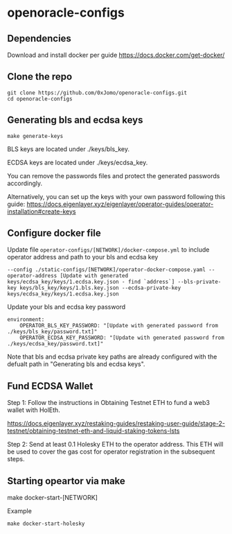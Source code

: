 # openoracle-configs

## Dependencies
Download and install docker per guide https://docs.docker.com/get-docker/

## Clone the repo
```
git clone https://github.com/0xJomo/openoracle-configs.git
cd openoracle-configs
```

## Generating bls and ecdsa keys

```
make generate-keys
```

BLS keys are located under ./keys/bls_key.

ECDSA keys are located under ./keys/ecdsa_key.

You can remove the passwords files and protect the generated passwords accordingly.

Alternatively, you can set up the keys with your own password following this guide: https://docs.eigenlayer.xyz/eigenlayer/operator-guides/operator-installation#create-keys


## Configure docker file
Update file `operator-configs/[NETWORK]/docker-compose.yml` to include operator address and path to your bls and ecdsa key 

```
--config ./static-configs/[NETWORK]/operator-docker-compose.yaml --operator-address [Update with generated keys/ecdsa_key/keys/1.ecdsa.key.json - find `address`] --bls-private-key keys/bls_key/keys/1.bls.key.json --ecdsa-private-key keys/ecdsa_key/keys/1.ecdsa.key.json
```

Update your bls and ecdsa key password 

```
environment:
    OPERATOR_BLS_KEY_PASSWORD: "[Update with generated password from ./keys/bls_key/password.txt]"
    OPERATOR_ECDSA_KEY_PASSWORD: "[Update with generated password from ./keys/ecdsa_key/password.txt]"
```

Note that bls and ecdsa private key paths are already configured with the defualt path in "Generating bls and ecdsa keys". 

## Fund ECDSA Wallet
Step 1: Follow the instructions in Obtaining Testnet ETH to fund a web3 wallet with HolEth.

https://docs.eigenlayer.xyz/restaking-guides/restaking-user-guide/stage-2-testnet/obtaining-testnet-eth-and-liquid-staking-tokens-lsts

Step 2: Send at least 0.1 Holesky ETH to the operator address. This ETH will be used to cover the gas cost for operator registration in the subsequent steps.


## Starting opeartor via make
make docker-start-[NETWORK]

Example
```
make docker-start-holesky
```
